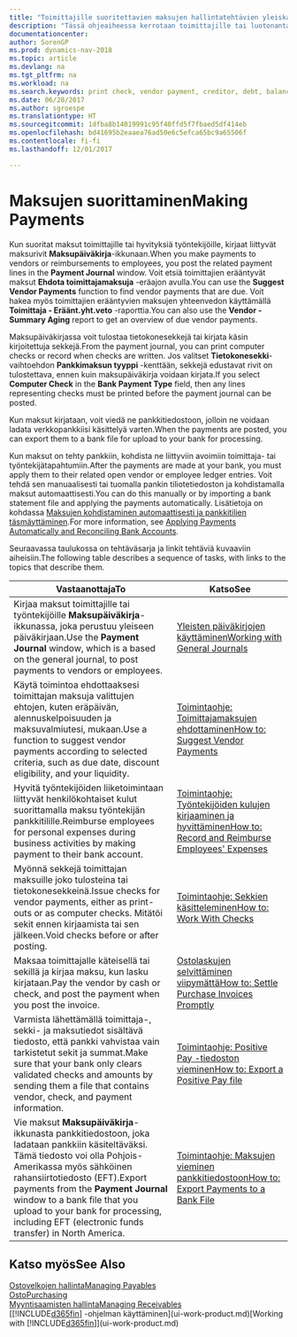 ```yaml
---
title: "Toimittajille suoritettavien maksujen hallintatehtävien yleiskatsaus"
description: "Tässä ohjeaiheessa kerrotaan toimittajille tai luotonantajille suoritettavien maksujen hallintatehtävistä, kuten maksurivien kirjaamisesta ja erääntyvän saldon yleiskatsauksen hakemisesta."
documentationcenter: 
author: SorenGP
ms.prod: dynamics-nav-2018
ms.topic: article
ms.devlang: na
ms.tgt_pltfrm: na
ms.workload: na
ms.search.keywords: print check, vendor payment, creditor, debt, balance due, AP
ms.date: 06/28/2017
ms.author: sgroespe
ms.translationtype: HT
ms.sourcegitcommit: 1dfba8b14019991c95f40ffd5f7fbaed5df414eb
ms.openlocfilehash: bd41695b2eaaea76ad50e6c5efca65bc9a65506f
ms.contentlocale: fi-fi
ms.lasthandoff: 12/01/2017

---
```

# <a name="making-payments"></a><span data-ttu-id="44305-103">Maksujen suorittaminen</span><span class="sxs-lookup"><span data-stu-id="44305-103">Making Payments</span></span>
<span data-ttu-id="44305-104">Kun suoritat maksut toimittajille tai hyvityksiä työntekijöille, kirjaat liittyvät maksurivit **Maksupäiväkirja**-ikkunaan.</span><span class="sxs-lookup"><span data-stu-id="44305-104">When you make payments to vendors or reimbursements to employees, you post the related payment lines in the **Payment Journal** window.</span></span> <span data-ttu-id="44305-105">Voit etsiä toimittajien erääntyvät maksut **Ehdota toimittajamaksuja** -eräajon avulla.</span><span class="sxs-lookup"><span data-stu-id="44305-105">You can use the **Suggest Vendor Payments** function to find vendor payments that are due.</span></span> <span data-ttu-id="44305-106">Voit hakea myös toimittajien erääntyvien maksujen yhteenvedon käyttämällä **Toimittaja - Eräänt.yht.veto** -raporttia.</span><span class="sxs-lookup"><span data-stu-id="44305-106">You can also use the **Vendor - Summary Aging** report to get an overview of due vendor payments.</span></span>

<span data-ttu-id="44305-107">Maksupäiväkirjassa voit tulostaa tietokonesekkejä tai kirjata käsin kirjoitettuja sekkejä.</span><span class="sxs-lookup"><span data-stu-id="44305-107">From the payment journal, you can print computer checks or record when checks are written.</span></span> <span data-ttu-id="44305-108">Jos valitset **Tietokonesekki**-vaihtoehdon **Pankkimaksun tyyppi** -kenttään, sekkejä edustavat rivit on tulostettava, ennen kuin maksupäiväkirja voidaan kirjata.</span><span class="sxs-lookup"><span data-stu-id="44305-108">If you select **Computer Check** in the **Bank Payment Type** field, then any lines representing checks must be printed before the payment journal can be posted.</span></span>

<span data-ttu-id="44305-109">Kun maksut kirjataan, voit viedä ne pankkitiedostoon, jolloin ne voidaan ladata verkkopankkiisi käsittelyä varten.</span><span class="sxs-lookup"><span data-stu-id="44305-109">When the payments are posted, you can export them to a bank file for upload to your bank for processing.</span></span>

<span data-ttu-id="44305-110">Kun maksut on tehty pankkiin, kohdista ne liittyviin avoimiin toimittaja- tai työntekijätapahtumiin.</span><span class="sxs-lookup"><span data-stu-id="44305-110">After the payments are made at your bank, you must apply them to their related open vendor or employee ledger entries.</span></span> <span data-ttu-id="44305-111">Voit tehdä sen manuaalisesti tai tuomalla pankin tiliotetiedoston ja kohdistamalla maksut automaattisesti.</span><span class="sxs-lookup"><span data-stu-id="44305-111">You can do this manually or by importing a bank statement file and applying the payments automatically.</span></span> <span data-ttu-id="44305-112">Lisätietoja on kohdassa [Maksujen kohdistaminen automaattisesti ja pankkitilien täsmäyttäminen](receivables-apply-payments-auto-reconcile-bank-accounts.md).</span><span class="sxs-lookup"><span data-stu-id="44305-112">For more information, see [Applying Payments Automatically and Reconciling Bank Accounts](receivables-apply-payments-auto-reconcile-bank-accounts.md).</span></span>

<span data-ttu-id="44305-113">Seuraavassa taulukossa on tehtäväsarja ja linkit tehtäviä kuvaaviin aiheisiin.</span><span class="sxs-lookup"><span data-stu-id="44305-113">The following table describes a sequence of tasks, with links to the topics that describe them.</span></span>

| <span data-ttu-id="44305-114">Vastaanottaja</span><span class="sxs-lookup"><span data-stu-id="44305-114">To</span></span> | <span data-ttu-id="44305-115">Katso</span><span class="sxs-lookup"><span data-stu-id="44305-115">See</span></span> |
| --- | --- |
|<span data-ttu-id="44305-116">Kirjaa maksut toimittajille tai työntekijöille **Maksupäiväkirja**-ikkunassa, joka perustuu yleiseen päiväkirjaan.</span><span class="sxs-lookup"><span data-stu-id="44305-116">Use the **Payment Journal** window, which is a based on the general journal, to post payments to vendors or employees.</span></span>|[<span data-ttu-id="44305-117">Yleisten päiväkirjojen käyttäminen</span><span class="sxs-lookup"><span data-stu-id="44305-117">Working with General Journals</span></span>](ui-work-general-journals.md)|
| <span data-ttu-id="44305-118">Käytä toimintoa ehdottaaksesi toimittajan maksuja valittujen ehtojen, kuten eräpäivän, alennuskelpoisuuden ja maksuvalmiutesi, mukaan.</span><span class="sxs-lookup"><span data-stu-id="44305-118">Use a function to suggest vendor payments according to selected criteria, such as due date, discount eligibility, and your liquidity.</span></span> |[<span data-ttu-id="44305-119">Toimintaohje: Toimittajamaksujen ehdottaminen</span><span class="sxs-lookup"><span data-stu-id="44305-119">How to: Suggest Vendor Payments</span></span>](payables-how-suggest-vendor-payments.md) |
|<span data-ttu-id="44305-120">Hyvitä työntekijöiden liiketoimintaan liittyvät henkilökohtaiset kulut suorittamalla maksu työntekijän pankkitilille.</span><span class="sxs-lookup"><span data-stu-id="44305-120">Reimburse employees for personal expenses during business activities by making payment to their bank account.</span></span>|[<span data-ttu-id="44305-121">Toimintaohje: Työntekijöiden kulujen kirjaaminen ja hyvittäminen</span><span class="sxs-lookup"><span data-stu-id="44305-121">How to: Record and Reimburse Employees' Expenses</span></span>](finance-how-record-reimburse-employee-expenses.md)|
| <span data-ttu-id="44305-122">Myönnä sekkejä toimittajan maksuille joko tulosteina tai tietokonesekkeinä.</span><span class="sxs-lookup"><span data-stu-id="44305-122">Issue checks for vendor payments, either as print-outs or as computer checks.</span></span> <span data-ttu-id="44305-123">Mitätöi sekit ennen kirjaamista tai sen jälkeen.</span><span class="sxs-lookup"><span data-stu-id="44305-123">Void checks before or after posting.</span></span> |[<span data-ttu-id="44305-124">Toimintaohje: Sekkien käsitteleminen</span><span class="sxs-lookup"><span data-stu-id="44305-124">How to: Work With Checks</span></span>](payables-how-work-checks.md) |
| <span data-ttu-id="44305-125">Maksaa toimittajalle käteisellä tai sekillä ja kirjaa maksu, kun lasku kirjataan.</span><span class="sxs-lookup"><span data-stu-id="44305-125">Pay the vendor by cash or check, and post the payment when you post the invoice.</span></span> |[<span data-ttu-id="44305-126">Ostolaskujen selvittäminen viipymättä</span><span class="sxs-lookup"><span data-stu-id="44305-126">How to: Settle Purchase Invoices Promptly</span></span>](finance-how-to-settle-purchase-invoices-promptly.md) |
| <span data-ttu-id="44305-127">Varmista lähettämällä toimittaja-, sekki- ja maksutiedot sisältävä tiedosto, että pankki vahvistaa vain tarkistetut sekit ja summat.</span><span class="sxs-lookup"><span data-stu-id="44305-127">Make sure that your bank only clears validated checks and amounts by sending them a file that contains vendor, check, and payment information.</span></span> |[<span data-ttu-id="44305-128">Toimintaohje: Positive Pay -tiedoston vieminen</span><span class="sxs-lookup"><span data-stu-id="44305-128">How to: Export a Positive Pay file</span></span>](finance-how-positive-pay.md) |
|<span data-ttu-id="44305-129">Vie maksut **Maksupäiväkirja**-ikkunasta pankkitiedostoon, joka ladataan pankkiin käsiteltäväksi. Tämä tiedosto voi olla Pohjois-Amerikassa myös sähköinen rahansiirtotiedosto (EFT).</span><span class="sxs-lookup"><span data-stu-id="44305-129">Export payments from the **Payment Journal** window to a bank file that you upload to your bank for processing, including EFT (electronic funds transfer) in North America.</span></span> |[<span data-ttu-id="44305-130">Toimintaohje: Maksujen vieminen pankkitiedostoon</span><span class="sxs-lookup"><span data-stu-id="44305-130">How to: Export Payments to a Bank File</span></span>](payables-how-export-payments-bank-file.md)|  

## <a name="see-also"></a><span data-ttu-id="44305-131">Katso myös</span><span class="sxs-lookup"><span data-stu-id="44305-131">See Also</span></span>
[<span data-ttu-id="44305-132">Ostovelkojen hallinta</span><span class="sxs-lookup"><span data-stu-id="44305-132">Managing Payables</span></span>](payables-manage-payables.md)  
[<span data-ttu-id="44305-133">Osto</span><span class="sxs-lookup"><span data-stu-id="44305-133">Purchasing</span></span>](purchasing-manage-purchasing.md)  
[<span data-ttu-id="44305-134">Myyntisaamisten hallinta</span><span class="sxs-lookup"><span data-stu-id="44305-134">Managing Receivables</span></span>](receivables-manage-receivables.md)  
<span data-ttu-id="44305-135">[[!INCLUDE[d365fin](includes/d365fin_md.md)] -ohjelman käyttäminen](ui-work-product.md)</span><span class="sxs-lookup"><span data-stu-id="44305-135">[Working with [!INCLUDE[d365fin](includes/d365fin_md.md)]](ui-work-product.md)</span></span>  

